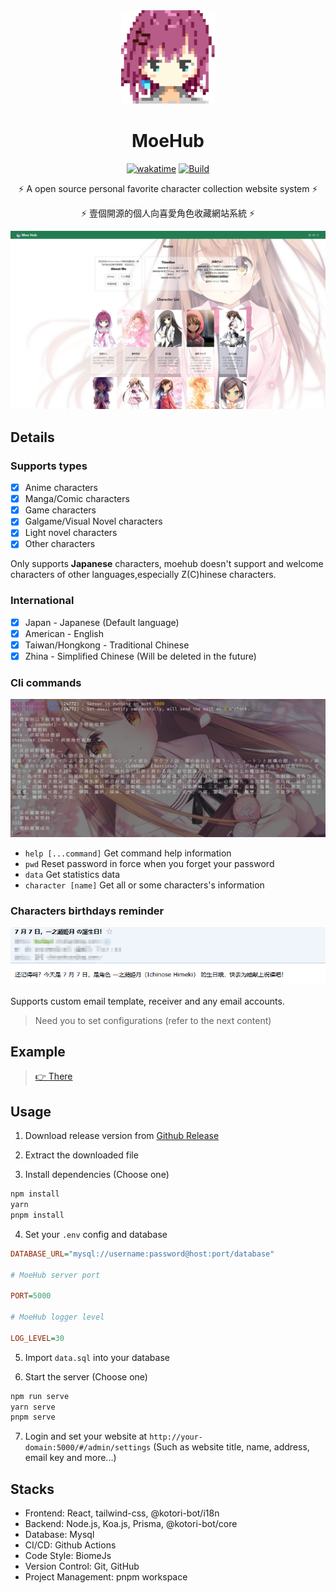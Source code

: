 <!-- markdownlint-disable -->

<div align="center">
<img src="https://github.com/BIYUEHU/moehub/raw/master/packages/client/public/favicon.png" alt="logo"/>

# MoeHub

[![wakatime](https://wakatime.com/badge/user/018dc603-712a-4205-a226-d4c9ccd0d02b/project/ff5d1027-c718-48ed-af29-678da4bdce35.svg)](https://wakatime.com/badge/user/018dc603-712a-4205-a226-d4c9ccd0d02b/project/ff5d1027-c718-48ed-af29-678da4bdce35)
[![Build](https://github.com/BIYUEHU/moehub/actions/workflows/build.yml/badge.svg)](https://github.com/BIYUEHU/moehub/actions/workflows/build.yml)

⚡ A open source personal favorite character collection website system ⚡

⚡ 壹個開源的個人向喜愛角色收藏網站系統 ⚡

![](https://github.com/BIYUEHU/moehub/raw/master/packages/data/screenboot-0.png)

</div>

## Details

### Supports types

- [x] Anime characters
- [x] Manga/Comic characters
- [x] Game characters
- [x] Galgame/Visual Novel characters
- [x] Light novel characters
- [x] Other characters

Only supports **Japanese** characters, moehub doesn't support and welcome characters of other languages,especially
Z(C)hinese characters.

### International

- [x] Japan - Japanese (Default language)
- [x] American - English
- [x] Taiwan/Hongkong - Traditional Chinese
- [x] Zhina - Simplified Chinese (Will be deleted in the future)

### Cli commands

![](https://github.com/BIYUEHU/moehub/raw/master/packages/data/screenboot-1.png)

- `help [...command]` Get command help information
- `pwd` Reset password in force when you forget your password
- `data` Get statistics data
- `character [name]` Get all or some characters's information

### Characters birthdays reminder

![](https://github.com/BIYUEHU/moehub/raw/master/packages/data/screenboot-2.png)

Supports custom email template, receiver and any email accounts.

> Need you to set configurations (refer to the next content)

## Example

> [👉 There](https://m.hotaru.icu)

## Usage

1. Download release version from [Github Release](https://github.com/biyuehu/moehub/releases)

2. Extract the downloaded file

3. Install dependencies (Choose one)

```bash
npm install
yarn
pnpm install
```

4. Set your `.env` config and database


```ini
DATABASE_URL="mysql://username:password@host:port/database"

# MoeHub server port

PORT=5000

# MoeHub logger level

LOG_LEVEL=30
```

5. Import `data.sql` into your database

6. Start the server (Choose one)

```bash
npm run serve
yarn serve
pnpm serve
```

7. Login and set your website at `http://your-domain:5000/#/admin/settings` (Such as website title, name, address,
email key and more...)

## Stacks

- Frontend: React, tailwind-css, @kotori-bot/i18n
- Backend: Node.js, Koa.js, Prisma, @kotori-bot/core
- Database: Mysql
- CI/CD: Github Actions
- Code Style: BiomeJs
- Version Control: Git, GitHub
- Project Management: pnpm workspace
